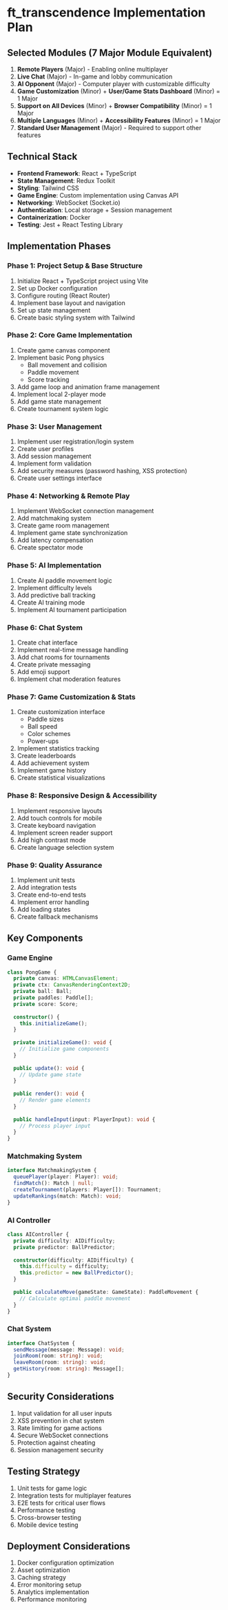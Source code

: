 # ft_transcendence Implementation Plan

## Selected Modules (7 Major Module Equivalent)
1. **Remote Players** (Major) - Enabling online multiplayer
2. **Live Chat** (Major) - In-game and lobby communication
3. **AI Opponent** (Major) - Computer player with customizable difficulty
4. **Game Customization** (Minor) + **User/Game Stats Dashboard** (Minor) = 1 Major
5. **Support on All Devices** (Minor) + **Browser Compatibility** (Minor) = 1 Major
6. **Multiple Languages** (Minor) + **Accessibility Features** (Minor) = 1 Major
7. **Standard User Management** (Major) - Required to support other features

## Technical Stack
- **Frontend Framework**: React + TypeScript
- **State Management**: Redux Toolkit
- **Styling**: Tailwind CSS
- **Game Engine**: Custom implementation using Canvas API
- **Networking**: WebSocket (Socket.io)
- **Authentication**: Local storage + Session management
- **Containerization**: Docker
- **Testing**: Jest + React Testing Library

## Implementation Phases

### Phase 1: Project Setup & Base Structure
1. Initialize React + TypeScript project using Vite
2. Set up Docker configuration
3. Configure routing (React Router)
4. Implement base layout and navigation
5. Set up state management
6. Create basic styling system with Tailwind

### Phase 2: Core Game Implementation
1. Create game canvas component
2. Implement basic Pong physics
   - Ball movement and collision
   - Paddle movement
   - Score tracking
3. Add game loop and animation frame management
4. Implement local 2-player mode
5. Add game state management
6. Create tournament system logic

### Phase 3: User Management
1. Implement user registration/login system
2. Create user profiles
3. Add session management
4. Implement form validation
5. Add security measures (password hashing, XSS protection)
6. Create user settings interface

### Phase 4: Networking & Remote Play
1. Implement WebSocket connection management
2. Add matchmaking system
3. Create game room management
4. Implement game state synchronization
5. Add latency compensation
6. Create spectator mode

### Phase 5: AI Implementation
1. Create AI paddle movement logic
2. Implement difficulty levels
3. Add predictive ball tracking
4. Create AI training mode
5. Implement AI tournament participation

### Phase 6: Chat System
1. Create chat interface
2. Implement real-time message handling
3. Add chat rooms for tournaments
4. Create private messaging
5. Add emoji support
6. Implement chat moderation features

### Phase 7: Game Customization & Stats
1. Create customization interface
   - Paddle sizes
   - Ball speed
   - Color schemes
   - Power-ups
2. Implement statistics tracking
3. Create leaderboards
4. Add achievement system
5. Implement game history
6. Create statistical visualizations

### Phase 8: Responsive Design & Accessibility
1. Implement responsive layouts
2. Add touch controls for mobile
3. Create keyboard navigation
4. Implement screen reader support
5. Add high contrast mode
6. Create language selection system

### Phase 9: Quality Assurance
1. Implement unit tests
2. Add integration tests
3. Create end-to-end tests
4. Implement error handling
5. Add loading states
6. Create fallback mechanisms

## Key Components

### Game Engine
```typescript
class PongGame {
  private canvas: HTMLCanvasElement;
  private ctx: CanvasRenderingContext2D;
  private ball: Ball;
  private paddles: Paddle[];
  private score: Score;
  
  constructor() {
    this.initializeGame();
  }
  
  private initializeGame(): void {
    // Initialize game components
  }
  
  public update(): void {
    // Update game state
  }
  
  public render(): void {
    // Render game elements
  }
  
  public handleInput(input: PlayerInput): void {
    // Process player input
  }
}
```

### Matchmaking System
```typescript
interface MatchmakingSystem {
  queuePlayer(player: Player): void;
  findMatch(): Match | null;
  createTournament(players: Player[]): Tournament;
  updateRankings(match: Match): void;
}
```

### AI Controller
```typescript
class AIController {
  private difficulty: AIDifficulty;
  private predictor: BallPredictor;
  
  constructor(difficulty: AIDifficulty) {
    this.difficulty = difficulty;
    this.predictor = new BallPredictor();
  }
  
  public calculateMove(gameState: GameState): PaddleMovement {
    // Calculate optimal paddle movement
  }
}
```

### Chat System
```typescript
interface ChatSystem {
  sendMessage(message: Message): void;
  joinRoom(room: string): void;
  leaveRoom(room: string): void;
  getHistory(room: string): Message[];
}
```

## Security Considerations
1. Input validation for all user inputs
2. XSS prevention in chat system
3. Rate limiting for game actions
4. Secure WebSocket connections
5. Protection against cheating
6. Session management security

## Testing Strategy
1. Unit tests for game logic
2. Integration tests for multiplayer features
3. E2E tests for critical user flows
4. Performance testing
5. Cross-browser testing
6. Mobile device testing

## Deployment Considerations
1. Docker configuration optimization
2. Asset optimization
3. Caching strategy
4. Error monitoring setup
5. Analytics implementation
6. Performance monitoring

